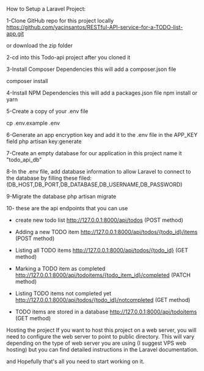 How to Setup a Laravel Project:

1-Clone GitHub repo for this project locally
https://github.com/yacinsantos/RESTful-API-service-for-a-TODO-list-app.git

or download the zip folder

2-cd into this Todo-api project after you cloned it

3-Install Composer Dependencies this will add a composer.json file

composer install

4-Install NPM Dependencies this will add a packages.json file
npm install or yarn

5-Create a copy of your .env file

cp .env.example .env

6-Generate an app encryption key and add it to the .env file in the APP_KEY field
php artisan key:generate

7-Create an empty database for our application
in this project name it "todo_api_db"

8-In the .env file, add database information to allow Laravel to connect to the database by filling these filed:
(DB_HOST,DB_PORT,DB_DATABASE,DB_USERNAME,DB_PASSWORD)

9-Migrate the database
php artisan migrate

10- these are the api endpoints that you can use

* create new todo list
http://127.0.0.1:8000/api/todos (POST method)

* Adding a new TODO item
http://127.0.0.1:8000/api/todos/{todo_id}/items (POST method)

* Listing all TODO items
http://127.0.0.1:8000/api/todos/{todo_id} (GET method)

* Marking a TODO item as completed
http://127.0.0.1:8000/api/todoitems/{todo_item_id}/completed (PATCH method)

* Listing TODO items not completed yet
http://127.0.0.1:8000/api/todos/{todo_id}/notcompleted (GET method)

* TODO items are stored in a database
http://127.0.0.1:8000/api/todoitems (GET method)

Hosting the project
If you want to host this project on a web server, you will need to configure the web server to point to public directory. This will vary depending on the type of web server you are using (I suggest VPS web hosting) but you can find detailed instructions in the Laravel documentation.

and Hopefully that's all you need to start working on it.
